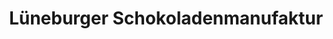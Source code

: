 ---
title: "Lüneburger Schokoladenmanufaktur"
url: /lueneburg/lueneburger-schokoladenmanufaktur/
shop: Feinkost
---